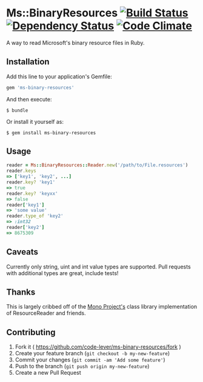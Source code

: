 # Ms::BinaryResources [![Build Status](https://travis-ci.org/code-lever/ms-binary-resources.png)](https://travis-ci.org/code-lever/ms-binary-resources) [![Dependency Status](https://gemnasium.com/code-lever/ms-binary-resources.png)](https://gemnasium.com/code-lever/ms-binary-resources) [![Code Climate](https://codeclimate.com/github/code-lever/ms-binary-resources.png)](https://codeclimate.com/github/code-lever/ms-binary-resources)

A way to read Microsoft's binary resource files in Ruby.

## Installation

Add this line to your application's Gemfile:

```ruby
gem 'ms-binary-resources'
```

And then execute:

```
$ bundle
```

Or install it yourself as:

```
$ gem install ms-binary-resources
```

## Usage

```ruby
reader = Ms::BinaryResources::Reader.new('/path/to/File.resources')
reader.keys
=> ['key1', 'key2', ...]
reader.key? 'key1'
=> true
reader.key? 'keyxx'
=> false
reader['key1']
=> 'some value'
reader.type_of 'key2'
=> :int32
reader['key2']
=> 8675309
```

## Caveats

Currently only string, uint and int value types are supported.  Pull requests with additional types are great, include tests!

## Thanks

This is largely cribbed off of the [Mono Project's](https://github.com/mono/mono) class library implementation of ResourceReader and friends.

## Contributing

1. Fork it ( https://github.com/code-lever/ms-binary-resources/fork )
2. Create your feature branch (`git checkout -b my-new-feature`)
3. Commit your changes (`git commit -am 'Add some feature'`)
4. Push to the branch (`git push origin my-new-feature`)
5. Create a new Pull Request
